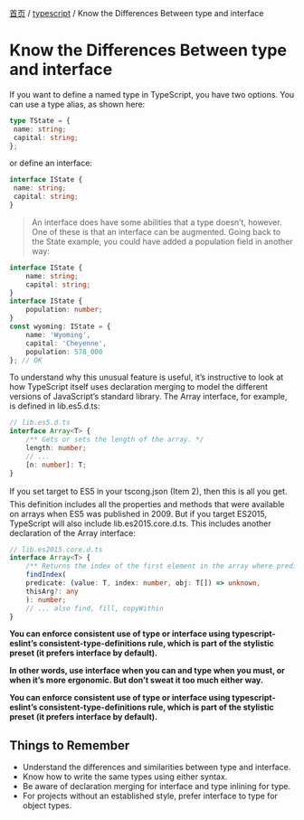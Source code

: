 [首页](https://printjs.github.io/blog) / [typescript](https://printjs.github.io/blog/docs/typescript) / Know the Differences Between type and interface

# Know the Differences Between type and interface
If you want to define a named type in TypeScript, you have two options. You can use a type alias, as shown here:
```typescript
type TState = {
 name: string;
 capital: string;
};
```
or define an interface:
```typescript
interface IState {
 name: string;
 capital: string;
}
```

> An interface does have some abilities that a type doesn’t, however. One of these is that an interface can be augmented. Going back to the State example, you could have added a population field in another way:
```typescript
interface IState {
    name: string;
    capital: string;
}
interface IState {
    population: number;
}
const wyoming: IState = {
    name: 'Wyoming',
    capital: 'Cheyenne',
    population: 578_000
}; // OK
```

To understand why this unusual feature is useful, it’s instructive to look at how TypeScript itself uses declaration merging to model the different versions of JavaScript’s standard library. The Array interface, for example, is defined in lib.es5.d.ts:
```typescript
// lib.es5.d.ts
interface Array<T> {
    /** Gets or sets the length of the array. */
    length: number;
    // ...
    [n: number]: T;
}
```
If you set target to ES5 in your tscong.json (Item 2), then this is all you get. This definition includes all the properties and methods that were available on arrays when ES5 was published in 2009. But if you target ES2015, TypeScript will also include lib.es2015.core.d.ts. This includes another declaration of the Array interface:
```typescript
// lib.es2015.core.d.ts
interface Array<T> {
    /** Returns the index of the first element in the array where predicate... */
    findIndex(
    predicate: (value: T, index: number, obj: T[]) => unknown,
    thisArg?: any
    ): number;
    // ... also find, fill, copyWithin
}
```

**You can enforce consistent use of type or interface using typescript-eslint’s consistent-type-definitions rule, which is part of the stylistic preset (it prefers interface by default).**

**In other words, use interface when you can and type when you must, or when it’s more ergonomic. But don’t sweat it too much either way.**

**You can enforce consistent use of type or interface using typescript-eslint’s consistent-type-definitions rule, which is part of the stylistic preset (it prefers interface by default).**


## Things to Remember
* Understand the differences and similarities between type and interface.
* Know how to write the same types using either syntax.
* Be aware of declaration merging for interface and type inlining for type.
* For projects without an established style, prefer interface to type for object types.